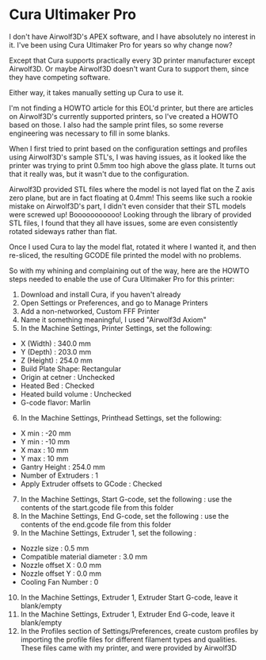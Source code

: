 # Cura Ultimaker Pro

I don't have Airwolf3D's APEX software, and I have absolutely no interest in it. I've been using Cura Ultimaker Pro for years so why change now?

Except that Cura supports practically every 3D printer manufacturer except Airwolf3D. Or maybe Airwolf3D doesn't want Cura to support them, since they have competing software.

Either way, it takes manually setting up Cura to use it.

I'm not finding a HOWTO article for this EOL'd printer, but there are articles on Airwolf3D's currently supported printers, so I've created a HOWTO based on those. I also had the sample print files, so some reverse engineering was necessary to fill in some blanks.

When I first tried to print based on the configuration settings and profiles using Airwolf3D's sample STL's, I was having issues, as it looked like the printer was trying to print 0.5mm too high above the glass plate. It turns out that it really was, but it wasn't due to the configuration.

Airwolf3D provided STL files where the model is not layed flat on the Z axis zero plane, but are in fact floating at 0.4mm! This seems like such a rookie mistake on Airwolf3D's part, I didn't even consider that their STL models were screwed up! Booooooooooo! Looking through the library of provided STL files, I found that they all have issues, some are even consistently rotated sideways rather than flat.

Once I used Cura to lay the model flat, rotated it where I wanted it, and then re-sliced, the resulting GCODE file printed the model with no problems.

So with my whining and complaining out of the way, here are the HOWTO steps needed to enable the use of Cura Ultimaker Pro for this printer:

1. Download and install Cura, if you haven't already
2. Open Settings or Preferences, and go to Manage Printers
3. Add a non-networked, Custom FFF Printer
4. Name it something meaningful, I used "Airwolf3d Axiom"
5. In the Machine Settings, Printer Settings, set the following:
-  X (Width) : 340.0 mm
-  Y (Depth) : 203.0 mm
-  Z (Height) : 254.0 mm
-  Build Plate Shape: Rectangular
-  Origin at cetner : Unchecked
-  Heated Bed : Checked
-  Heated build volume : Unchecked
-  G-code flavor: Marlin
6. In the Machine Settings, Printhead Settings, set the following:
-  X min : -20 mm
-  Y min : -10 mm
-  X max : 10 mm
-  Y max : 10 mm
-  Gantry Height : 254.0 mm
-  Number of Extruders : 1
-  Apply Extruder offsets to GCode : Checked
7. In the Machine Settings, Start G-code, set the following : use the contents of the start.gcode file from this folder
8. In the Machine Settings, End G-code, set the following : use the contents of the end.gcode file from this folder
9. In the Machine Settings, Extruder 1, set the following :
- Nozzle size : 0.5 mm
- Compatible material diameter : 3.0 mm
- Nozzle offset X : 0.0 mm
- Nozzle offset Y : 0.0 mm
- Cooling Fan Number : 0
10. In the Machine Settings, Extruder 1, Extruder Start G-code, leave it blank/empty
11. In the Machine Settings, Extruder 1, Extruder End G-code, leave it blank/empty
12. In the Profiles section of Settings/Preferences, create custom profiles by importing the profile files for different filament types and qualities. These files came with my printer, and were provided by Airwolf3D
